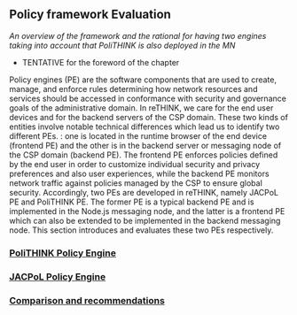 ## Policy framework Evaluation

*An overview of the framework and the rational for having two engines taking into account that PoliTHINK is also deployed in the MN*
* TENTATIVE for the foreword of the chapter

Policy engines (PE) are the software components that are used to create, manage, and enforce rules determining how network resources and services should be accessed in conformance with security and governance goals of the administrative domain. In reTHINK, we care for the end user devices and for the backend servers of the CSP domain. These two kinds of entities involve notable technical differences which lead us to identify two different PEs. : one is located in the runtime browser of the end device (frontend PE) and the other is in the backend server or messaging node of the CSP domain (backend PE). The frontend PE enforces policies defined by the end user in order to customize individual security and privacy preferences and also user experiences, while the backend PE monitors network traffic against policies managed by the CSP to ensure global security. Accordingly, two PEs are developed in reTHINK, namely JACPoL PE and PoliTHINK PE. The former PE is a typical backend PE and is implemented in the Node.js messaging node, and the latter is a frontend PE which can also be extended to be implemented in the backend messaging node. This section introduces and evaluates these two PEs respectively.

### [PoliTHINK Policy Engine](https://github.com/reTHINK-project/dev-runtime-core/blob/develop/docs/evaluation/policy-engine/README.md)

### [JACPoL Policy Engine](jacpol.md)

### [Comparison and recommendations](comparison.md)
